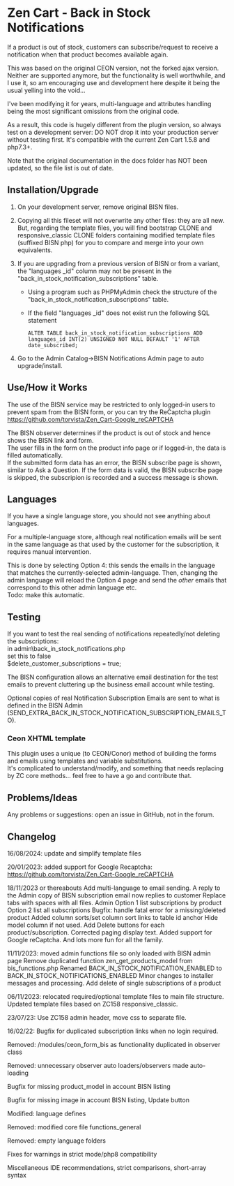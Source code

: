 # Zen Cart - Back in Stock Notifications
If a product is out of stock, customers can subscribe/request to receive a notification when that product becomes available again.

This was based on the original CEON version, not the forked ajax version. Neither are supported anymore, but the functionality is well worthwhile, and I use it, so am encouraging use and development here despite it being the usual yelling into the void...

I've been modifying it for years, multi-language and attributes handling being the most significant omissions from the original code.

As a result, this code is hugely different from the plugin version, so always test on a development server: DO NOT drop it into your production server without testing first.
It's compatible with the current Zen Cart 1.5.8 and php7.3+.

Note that the original documentation in the docs folder has NOT been updated, so the file list is out of date.

## Installation/Upgrade
1. On your development server, remove original BISN files.
1. Copying all this fileset will not overwrite any other files: they are all new.  
But, regarding the template files, you will find bootstrap CLONE and responsive_classic CLONE folders containing modified template files (suffixed BISN php) for you to compare and merge into your own equivalents.
1. If you are upgrading from a previous version of BISN or from a variant, the "languages _id" column may not be present in the "back_in_stock_notification_subscriptions" table.
   - Using a program such as PHPMyAdmin check the structure of the "back_in_stock_notification_subscriptions" table.
   - If the field "languages _id" does not exist run the following SQL statement
   
      `ALTER TABLE back_in_stock_notification_subscriptions ADD languages_id INT(2) UNSIGNED NOT NULL DEFAULT '1' AFTER date_subscribed;`

1. Go to the Admin Catalog->BISN Notifications Admin page to auto upgrade/install.

## Use/How it Works
The use of the BISN service may be restricted to only logged-in users to prevent spam from the BISN form, or you can try the ReCaptcha plugin  
https://github.com/torvista/Zen_Cart-Google_reCAPTCHA

The BISN observer determines if the product is out of stock and hence shows the BISN link and form.  
The user fills in the form on the product info page or if logged-in, the data is filled automatically.  
If the submitted form data has an error, the BISN subscribe page is shown, similar to Ask a Question.
If the form data is valid, the BISN subscribe page is skipped, the subscripion is recorded and a success message is shown.

## Languages
If you have a single language store, you should not see anything about languages.

For a multiple-language store, although real notification emails will be sent in the same language as that used by the customer for the subscription, it requires manual intervention.

This is done by selecting Option 4: this sends the emails in the language that matches the currently-selected admin-language.
Then, changing the admin language will reload the Option 4 page and send the *other* emails that correspond to this other admin language etc.  
Todo: make this automatic.

## Testing
If you want to test the real sending of notifications repeatedly/not deleting the subscriptions:  
in admin\back_in_stock_notifications.php  
set this to false  
$delete_customer_subscriptions = true;  

The BISN configuration allows an alternative email destination for the test emails to prevent cluttering up the business email account while testing.

Optional copies of real Notification Subscription Emails are sent to what is defined in the BISN Admin (SEND_EXTRA_BACK_IN_STOCK_NOTIFICATION_SUBSCRIPTION_EMAILS_TO).

### Ceon XHTML template
This plugin uses a unique (to CEON/Conor) method of building the forms and emails using templates and variable substitutions.  
It's complicated to understand/modify, and something that needs replacing by ZC core methods... feel free to have a go and contribute that.

## Problems/Ideas
Any problems or suggestions: open an issue in GitHub, not in the forum.

## Changelog
16/08/2024: update and simplify template files

20/01/2023: added support for Google Recaptcha: https://github.com/torvista/Zen_Cart-Google_reCAPTCHA

18/11/2023 or thereabouts
Add multi-language to email sending.
A reply to the Admin copy of BISN subscription email now replies to customer
Replace tabs with spaces with all files.
Admin
Option 1 list subscriptions by product
Option 2 list all subscriptions 
Bugfix: handle fatal error for a missing/deleted product
Added column sorts/set column sort links to table id anchor
Hide model column if not used.
Add Delete buttons for each product/subscription.
Corrected paging display text.
Added support for Google reCaptcha.
And lots more fun for all the family.

11/11/2023: moved admin functions file so only loaded with BISN admin page
Remove duplicated function zen_get_products_model from bis_functions.php
Renamed BACK_IN_STOCK_NOTIFICATION_ENABLED to BACK_IN_STOCK_NOTIFICATIONS_ENABLED
Minor changes to installer messages and processing.
Add delete of single subscriptions of a product

06/11/2023: relocated required/optional template files to main file structure.
Updated template files based on ZC158 responsive_classic.

23/07/23:
Use ZC158 admin header, move css to separate file.

16/02/22:
Bugfix for duplicated subscription links when no login required.

Removed: /modules/ceon_form_bis as functionality duplicated in observer class

Removed: unnecessary observer auto loaders/observers made auto-loading 

Bugfix for missing product_model in account BISN listing

Bugfix for missing image in account BISN listing, Update button

Modified: language defines

Removed: modified core file functions_general

Removed: empty language folders

Fixes for warnings in strict mode/php8 compatibility

Miscellaneous IDE recommendations, strict comparisons, short-array syntax
